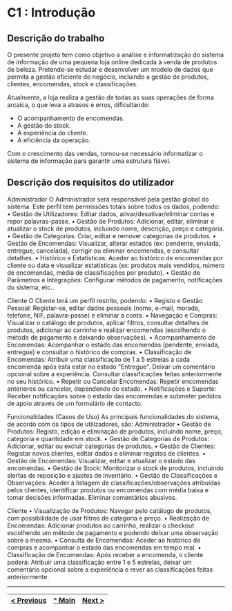 # C1 : Introdução


## Descrição do trabalho


O presente projeto tem como objetivo a análise e informatização do sistema de informação de uma pequena loja online dedicada à venda de produtos de beleza. Pretende-se estudar e desenvolver um modelo de dados que permita a gestão eficiente do negócio, incluindo a gestão de produtos, clientes, encomendas, stock e classificações.

Atualmente, a loja realiza a gestão de todas as suas operações de forma arcaica, o que leva a atrasos e erros, dificultando:
- O acompanhamento de encomendas.
- A gestão do stock.
- A experiência do cliente.
- A eficiência da operação.

Com o crescimento das vendas, tornou-se necessário informatizar o sistema de informação para garantir uma estrutura fiável.

## Descrição dos requisitos do utilizador
Administrador
O Administrador será responsável pela gestão global do sistema.
Este perfil tem permissões totais sobre todos os dados, podendo:
•	Gestão de Utilizadores:
Editar dados, ativar/desativar/eliminar contas e repor palavras-passe.
•	Gestão de Produtos:
Adicionar, editar, eliminar e atualizar o stock de produtos, incluindo nome, descrição, preço e categoria.
•	Gestão de Categorias:
Criar, editar e remover categorias de produtos.
•	Gestão de Encomendas:
Visualizar, alterar estados (ex: pendente, enviada, entregue, cancelada), corrigir ou eliminar encomendas, e consultar detalhes.
•	Histórico e Estatísticas:
Aceder ao histórico de encomendas por cliente ou data e visualizar estatísticas (ex: produtos mais vendidos, número de encomendas, média de classificações por produto).
•	Gestão de Parâmetros e Integrações:
Configurar métodos de pagamento, notificações do sistema, etc..

Cliente
O Cliente terá um perfil restrito, podendo:
•	Registo e Gestão Pessoal:
Registar-se, editar dados pessoais (nome, e-mail, morada, telefone, NIF, palavra-passe) e eliminar a conta.
•	Navegação e Compras:
Visualizar o catálogo de produtos, aplicar filtros, consultar detalhes de produtos, adicionar ao carrinho e realizar encomendas (escolhendo o método de pagamento e deixando observações).
•	Acompanhamento de Encomendas:
Acompanhar o estado das encomendas (pendente, enviada, entregue) e consultar o histórico de compras.
•	Classificação de Encomendas:
Atribuir uma classificação de 1 a 5 estrelas a cada encomenda após esta estar no estado "Entregue". Deixar um comentário opcional sobre a experiência. Consultar classificações feitas anteriormente no seu histórico.
•	Repetir ou Cancelar Encomendas:
Repetir encomendas anteriores ou cancelar, dependendo do estado.
•	Notificações e Suporte:
Receber notificações sobre o estado das encomendas e submeter pedidos de apoio através de um formulário de contacto.

Funcionalidades (Casos de Uso)
As principais funcionalidades do sistema, de acordo com os tipos de utilizadores, são:
Administrador
•	Gestão de Produtos:
Registo, edição e eliminação de produtos, incluindo nome, preço, categoria e quantidade em stock.
•	Gestão de Categorias de Produtos:
Adicionar, editar ou excluir categorias de produtos.
•	Gestão de Clientes:
Registar novos clientes, editar dados e eliminar registos de clientes.
•	Gestão de Encomendas:
Visualizar, editar e atualizar o estado das encomendas.
•	Gestão de Stock:
Monitorizar o stock de produtos, incluindo alertas de reposição e ajustes de inventário.
•	Gestão de Classificações e Observações: Aceder à listagem de classificações/observações atribuídas pelos clientes, identificar produtos ou encomendas com média baixa e tomar decisões informadas. Eliminar comentários abusivos.

Cliente
•	Visualização de Produtos:
Navegar pelo catálogo de produtos, com possibilidade de usar filtros de categoria e preço.
•	Realização de Encomendas:
Adicionar produtos ao carrinho, realizar o checkout escolhendo um método de pagamento e podendo deixar uma observação sobre a mesma.
•	Consulta de Encomendas:
Aceder ao histórico de compras e acompanhar o estado das encomendas em tempo real.
•	Classificação de Encomendas:
Após receber a encomenda, o cliente poderá: Atribuir uma classificação entre 1 e 5 estrelas, deixar um comentário opcional sobre a experiência e rever as classificações feitas anteriormente.

---
[< Previous](rebd00.md) | [^ Main](/../../) | [Next >](rebd02.md)
:--- | :---: | ---: 
